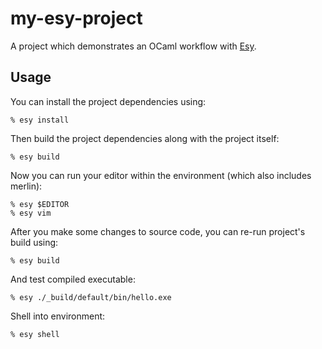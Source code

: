# my-esy-project

A project which demonstrates an OCaml workflow with [Esy][].

[esy]: https://github.com/esy/esy
[npm]: https://www.npmjs.com

## Usage

You can install the project dependencies using:

    % esy install

Then build the project dependencies along with the project itself:

    % esy build

Now you can run your editor within the environment (which also includes merlin):

    % esy $EDITOR
    % esy vim

After you make some changes to source code, you can re-run project's build
using:

    % esy build

And test compiled executable:

    % esy ./_build/default/bin/hello.exe

Shell into environment:

    % esy shell
